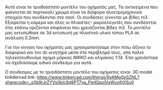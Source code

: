 Αυτό είναι το τρισδιάστατο μοντέλο του οχήματός μας.
Τα αντικείμενα που φαίνονται σε πορτοκαλί χρώμα είναι τα διάφορα ηλεκτρομηχανικά στοιχεία που συνδέονται στο σασί. Οι συνδέσεις γίνονται με βίδες m3. Εξαιρείται η κάμερα και όλες οι πλακέτες- μικροελεγκτές που συνδέονται στις επάνω οριζόντια επιφάνεια που χρειάζονται βίδες m2.
Το μοντέλο μας εκτυπώθηκε σε 3d εκτυπωτή με πλαστικό υλικό τύπου PLA σε ανάλυση 0.2mm.

Για την κίνηση του οχήματός μας χρησιμοποιήσαμε στον πίσω άξονα το διαφορικό και τον dc κινητήρα μέσα στο περίβλημά τους, από παλιό τηλεκατευθυνόμε όχημα μάρκας NIKKO και κλίμακας 1:14. Έτσι χρειάστηκε να σχεδιάσουμε ειδικό σύνδεσμο για αυτά.

Ο σύνδεσμος με το τρισιδάστατο μοντέλο του οχήματος είναι:
3D model tinkdercad link:  https://www.tinkercad.com/things/9yAMq0pSZNL?sharecode=_sXb9rJrZYVs0klc9q9PT7ya_PedQpo5IxWunlhXSu0
